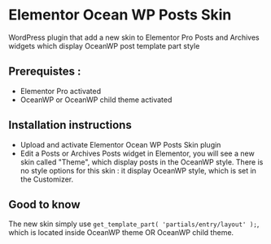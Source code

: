 # Elementor Ocean WP Posts Skin
WordPress plugin that add a new skin to Elementor Pro Posts and Archives widgets which display OceanWP post template part style

## Prerequistes :
- Elementor Pro activated
- OceanWP or OceanWP child theme activated

## Installation instructions
- Upload and activate Elementor Ocean WP Posts Skin plugin
- Edit a Posts or Archives Posts widget in Elementor, you will see a new skin called "Theme", which display posts in the OceanWP style.
There is no style options for this skin : it display OceanWP style, which is set in the Customizer.

## Good to know
The new skin simply use `get_template_part( 'partials/entry/layout' );`, which is located inside OceanWP theme OR OceanWP child theme.
